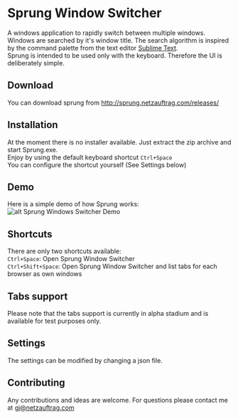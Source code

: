 # Sprung Window Switcher
A windows application to rapidly switch between multiple windows.  
Windows are searched by it's window title. The search algorithm is inspired by the command palette from the text editor [Sublime Text](https://www.sublimetext.com/).  
Sprung is intended to be used only with the keyboard. Therefore the UI is deliberately simple.  

## Download
You can download sprung from http://sprung.netzauftrag.com/releases/

## Installation
At the moment there is no installer available. Just extract the zip archive and start Sprung.exe.  
Enjoy by using the default keyboard shortcut `Ctrl+Space`  
You can configure the shortcut yourself (See Settings below)  

## Demo
Here is a simple demo of how Sprung works:  
![alt Sprung Windows Switcher Demo](http://sprung.netzauftrag.com/demos/SprungDemoShort.gif)

## Shortcuts
There are only two shortcuts available:  
`Ctrl+Space`: Open Sprung Window Switcher  
`Ctrl+Shift+Space`: Open Sprung Window Switcher and list tabs for each browser as own windows  

## Tabs support
Please note that the tabs support is currently in alpha stadium and is available for test purposes only.

## Settings
The settings can be modified by changing a json file.

## Contributing
Any contributions and ideas are welcome. For questions please contact me at gj@netzauftrag.com
